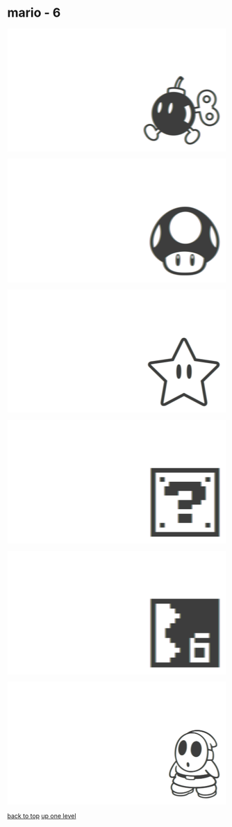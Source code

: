 # mario - 6
[![mario_bob_omb.png](/terminal/chromatic%20aberration/little/mario/mario_bob_omb.png "mario_bob_omb.png")](/terminal/chromatic%20aberration/little/mario/mario_bob_omb.png)

[![mario_mushroom.png](/terminal/chromatic%20aberration/little/mario/mario_mushroom.png "mario_mushroom.png")](/terminal/chromatic%20aberration/little/mario/mario_mushroom.png)

[![mario_star.png](/terminal/chromatic%20aberration/little/mario/mario_star.png "mario_star.png")](/terminal/chromatic%20aberration/little/mario/mario_star.png)

[![pixel_mario_3_item_block.png](/terminal/chromatic%20aberration/little/mario/pixel_mario_3_item_block.png "pixel_mario_3_item_block.png")](/terminal/chromatic%20aberration/little/mario/pixel_mario_3_item_block.png)

[![pixel_mario_3_map_tile.png](/terminal/chromatic%20aberration/little/mario/pixel_mario_3_map_tile.png "pixel_mario_3_map_tile.png")](/terminal/chromatic%20aberration/little/mario/pixel_mario_3_map_tile.png)

[![shy_guy.png](/terminal/chromatic%20aberration/little/mario/shy_guy.png "shy_guy.png")](/terminal/chromatic%20aberration/little/mario/shy_guy.png)



[back to top](#)
[up one level](/terminal/chromatic%20aberration/little/README.MD)

